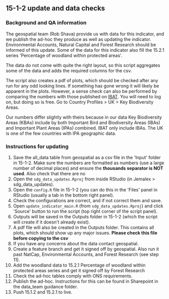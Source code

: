 ## 15-1-2 update and data checks

### Background and QA information
The geospatial team (Rob Shava) provide us with data for this indicator, and we publish the ad-hoc they produce as well as updating the indicator. Environmental Accounts, Natural Capital and Forest Research should be informed of this update. Some of the data for this indicator also fill the 15.2.1 series 'Percentage of woodland within protected areas'.  
    
The data do not come with quite the right layout, so this script aggregates some of the data and adds the required columns for the csv.  
  
The script also creates a pdf of plots, which should be checked after any run for any odd looking lines. If something has gone wrong it will likely be apparent in the plots. However, a sense check can also be performed by comparing the numbers with those published on [IBAT](). You will need to log on, but doing so is free. Go to Country Profiles > UK > Key Biodiversity Areas.
  
Our numbers differ slightly with theirs because in our data Key Biodiversity Areas (KBAs) include by both Important Bird and Biodiversity Areas (IBAs) and Important Plant Areas (IPAs) combined. IBAT only include IBAs. The UK is one of the few countries with IPA geographic data.
  
### Instructions for updating
1) Save the all_data table from geospatial as a csv file in the 'Input' folder in 15-1-2. Make sure the numbers are formatted as numbers (use a large number of decimal places) and ensure the **thousands separator is NOT used**. Also check that there are no
2) Open the `sdg_data_updates.Rproj` from inside RStudio (in Jemalex > sdg_data_updates).  
3) Open the `config.R` file in 15-1-2 (you can do this in the 'Files' panel in RStudio (usually a tab in the bottom right panel). 
4) Check the configurations are correct, and if not correct them and save.  
6) Open `update_indicator_main.R` (from `sdg_data_updates.Rproj`) and click 'Source' button to run the script (top right corner of the script panel).  
7) Outputs will be saved in the Outputs folder in 15-1-2 (which the script will create if it doesn't already exist).  
8) A pdf file will also be created in the Outputs folder. This contains all plots, which should show up any major issues. **Please check this file before copying to the csv**
9) If you have any concerns about the data contact geospatial.
10) Create a feature branch and get it signed off by geospatial. Also run it past NatCap, Environmental Accounts, and Forest Research (see step 11).
11) Add the woodland data to 15.2.1 Percentage of woodland within protected areas series and get it signed off by Forest Research
12) Check the ad-hoc tables comply with ONS requirements.
13) Publish the ad-hoc. Instructions for this can be found in Sharepoint in the data_team guidance folder.
14) Push 15.1.2 and 15.2.1 to live.
